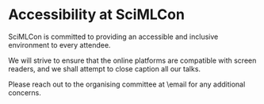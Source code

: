 # Accessibility at SciMLCon

SciMLCon is committed to providing an accessible and inclusive environment to every attendee.

We will strive to ensure that the online platforms are compatible with screen
readers, and we shall attempt to close caption all our talks.

Please reach out to the organising committee at \email for any additional concerns.
